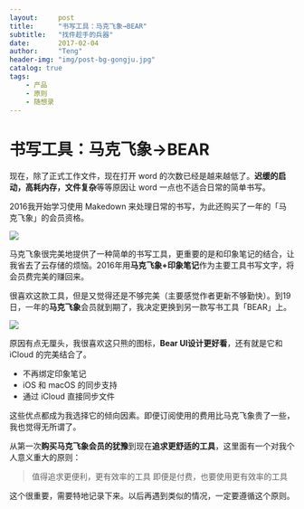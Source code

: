 ```yaml
---
layout:     post
title:      "书写工具：马克飞象→BEAR"
subtitle:   "找件趁手的兵器"
date:       2017-02-04
author:     "Teng"
header-img: "img/post-bg-gongju.jpg"
catalog: true
tags:
    - 产品
    - 原则
    - 随想录
---
```


# 书写工具：马克飞象→BEAR

现在，除了正式工作文件，现在打开 word 的次数已经是越来越低了。**迟缓的启动，高耗内存，文件复杂**等等原因让 word 一点也不适合日常的简单书写。

2016我开始学习使用 Makedown 来处理日常的书写，为此还购买了一年的「马克飞象」的会员资格。

![](http://images.tengblog.cn/17-2-4/36851362-file_1486200452266_d84b.png)

马克飞象很完美地提供了一种简单的书写工具，更重要的是和印象笔记的结合，让我省去了云存储的烦恼。2016年用**马克飞象+印象笔记**作为主要工具书写文字，将会员费完美的赚回来。

很喜欢这款工具，但是又觉得还是不够完美（主要感觉作者更新不够勤快）。到19日，一年的**马克飞象**会员就到期了，我决定更换到另一款写书工具「BEAR」上。

![](http://images.tengblog.cn/17-2-4/24680572-file_1486198701544_9b3d.jpg)

原因有点无厘头，我很喜欢这只熊的图标，**Bear UI设计更好看**，还有就是它和 iCloud 的完美结合了。
- 不再绑定印象笔记
- iOS 和 macOS 的同步支持
- 通过 iCloud 直接同步文件

这些优点都成为我选择它的倾向因素。即便订阅使用的费用比马克飞象贵了一些，我也觉得无所谓了。

从第一次**购买马克飞象会员的犹豫**到现在**追求更舒适的工具**，这里面有一个对我个人意义重大的原则：

> 值得追求更便利，更有效率的工具
> 即便是付费，也要使用更有效率的工具

这个很重要，需要特地记录下来。以后再遇到类似的情况，一定要遵循这个原则。
